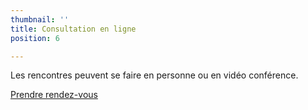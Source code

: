 ```yaml
---
thumbnail: ''
title: Consultation en ligne
position: 6

---
```

Les rencontres peuvent se faire en personne ou en vidéo conférence.

<a class="button" href="https://www.gorendezvous.com/homepage/111690" target="_blank">Prendre rendez-vous</a>